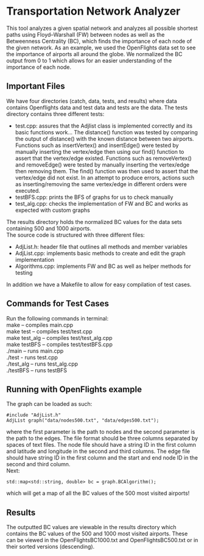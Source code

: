 # Transportation Network Analyzer
This tool analyzes a given spatial network and analyzes all possible shortest paths using Floyd–Warshall (FW) between nodes as well as the Betweenness Centrality (BC), which finds the importance of each node of the given network. As an example, we used the OpenFlights data set to see the importance of airports all around the globe. We normalized the BC output from 0 to 1 which allows for an easier understanding of the importance of each node.
## Important Files
We have four directories (catch, data, tests, and results) where data contains Openflights data and test data and tests are the data. The tests directory contains three different tests:
- test.cpp: assures that the Adjlist class is implemented correctly and its basic functions work... The distance() function was tested by comparing the output of distance() with the known distance between two airports. Functions such as insertVertex() and insertEdge() were tested by manually inserting the vertex/edge then using our find() function to assert that the vertex/edge existed. Functions such as removeVertex() and removeEdge() were tested by manually inserting the vertex/edge then removing them. The find() function was then used to assert that the vertex/edge did not exist. In an attempt to produce errors, actions such as inserting/removing the same vertex/edge in different orders were executed.
- testBFS.cpp: prints the BFS of graphs for us to check manually
- test_alg.cpp: checks the implementation of FW and BC and works as expected with custom graphs

The results directory holds the normalized BC values for the data sets containing 500 and 1000 airports.\
The source code is structured with three different files:
- AdjList.h: header file that outlines all methods and member variables
- AdjList.cpp: implements basic methods to create and edit the graph implementation
- Algorithms.cpp: implements FW and BC as well as helper methods for testing

In addition we have a Makefile to allow for easy compilation of test cases.
## Commands for Test Cases
Run the following commands in terminal:\
make – compiles main.cpp\
make test – compiles test/test.cpp\
make test_alg – compiles test/test_alg.cpp\
make testBFS – compiles test/testBFS.cpp\
./main – runs main.cpp\
./test - runs test.cpp\
./test_alg – runs test_alg.cpp\
./testBFS – runs testBFS
## Running with OpenFlights example
The graph can be loaded as such:
```
#include "AdjList.h"
AdjList graph("data/nodes500.txt", "data/edges500.txt");
```
where the first parameter is the path to nodes and the second parameter is the path to the edges. The file format should be three columns separated by spaces of text files. The node file should have a string ID in the first column and latitude and longitude in the second and third columns. The edge file should have string ID in the first column and the start and end node ID in the second and third column.\
Next:
```
std::map<std::string, double> bc = graph.BCAlgorithm();
```
which will get a map of all the BC values of the 500 most visited airports!
## Results
The outputted BC values are viewable in the results directory which contains the BC values of the 500 and 1000 most visited airports. These can be viewed in the OpenFlightsBC1000.txt and OpenFlightsBC500.txt or in their sorted versions (descending).
